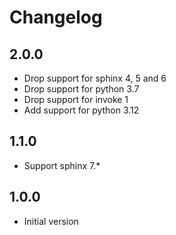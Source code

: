 # Changelog

## 2.0.0

* Drop support for sphinx 4, 5 and 6
* Drop support for python 3.7
* Drop support for invoke 1
* Add support for python 3.12

## 1.1.0

* Support sphinx 7.*

## 1.0.0

* Initial version
